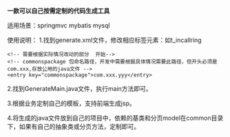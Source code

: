 ****一款可以自己按需定制的代码生成工具****

适用场景：springmvc mybatis mysql

使用说明：
1.找到generate.xml文件，修改相应标签元素：如<entry key="generateTables">t_incallring</entry>

    <!-- 需要根据实际情况改动的部分  开始-->
    <!-- commonspackage 包命名路径，开发中需要根据具体情况需要此路径，但开头必须是com.xxx,存放公用的java文件 -->
    <entry key="commonspackage">com.xxx.yyy</entry>

2.找到GenerateMain.java文件，执行main方法即可。

3.根据业务定制自己的模板，支持前端生成jsp。

4.将生成的java文件放到自己的项目中，依赖的基类和分页model在common目录下，如果有自己的抽象类或分页方法，定制即可。
